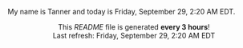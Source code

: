 My name is Tanner and today is Friday, September 29, 2:20 AM EDT.

<p align="center">This <i>README</i> file is generated <b>every 3 hours</b>!</br>Last refresh: Friday, September 29, 2:20 AM EDT<br /></p>
